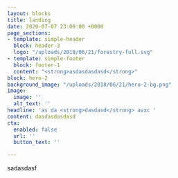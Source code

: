 ```yaml
---
layout: blocks
title: landing
date: 2020-07-07 23:00:00 +0000
page_sections:
- template: simple-header
  block: header-3
  logo: "/uploads/2018/06/21/forestry-full.svg"
- template: simple-footer
  block: footer-1
  content: "<strong>asdasdasdasd</strong>"
block: hero-2
background_image: "/uploads/2018/06/21/hero-2-bg.png"
image:
  image: ''
  alt_text: ''
headline: 'as da <strong>dasdasd</strong> avxc '
content: dasdasdasdasd
cta:
  enabled: false
  url: ''
  button_text: ''

---
```

sadasdasf
